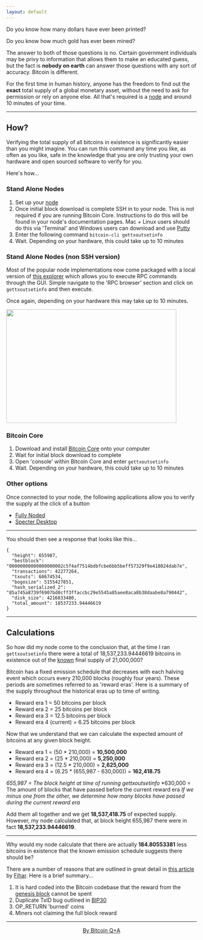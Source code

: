 ```yaml
---
layout: default
---
```


Do you know how many dollars have ever been printed?

Do you know how much gold has ever been mined?

The answer to both of those questions is no. Certain government individuals may be privy to information that allows them to make an educated guess, but the fact is **nobody on earth** can answer those questions with any sort of accuracy. Bitcoin is different. 

For the first time in human history, anyone has the freedom to find out the **exact** total supply of a global monetary asset, without the need to ask for permission or rely on anyone else. All that's required is a [node](https://node.guide) and around 10 minutes of your time.  

***

## How?

Verifying the total supply of all bitcoins in existence is significantly easier than you might imagine. You can run this command any time you like, as often as you like, safe in the knowledge that you are only trusting your own hardware and open sourced software to verify for you.

Here's how...

### Stand Alone Nodes

1. Set up your [node](https://node.guide)
2. Once initial block download is complete SSH in to your node. This is not required if you are running Bitcoin Core.
Instructions to do this will be found in your node's documentation pages. Mac + Linux users should do this via 'Terminal' and Windows users can download and use [Putty](https://www.putty.org/)
3. Enter the following command `bitcoin-cli gettxoutsetinfo`
4. Wait. Depending on your hardware, this could take up to 10 minutes

### Stand Alone Nodes (non SSH version)

Most of the popular node implementations now come packaged with a local version of [this explorer](https://explorer.btc21.org/) which allows you to execute RPC commands through the GUI. Simple navigate to the 'RPC browser' section and click on `gettxoutsetinfo` and then execute.

Once again, depending on your hardware this may take up to 10 minutes.

<img src="https://raw.githubusercontent.com/BitcoinQnA/verify-supply/master/assets/images/RPC1.png" class=responsive width="450" height="300" maxheight="300">


### Bitcoin Core

1. Download and install [Bitcoin Core](https://bitcoin.org/en/download) onto your computer
2. Wait for initial block download to complete
3. Open 'console' within Bitcoin Core and enter `gettxoutsetinfo`
4. Wait. Depending on your hardware, this could take up to 10 minutes

### Other options

Once connected to your node, the following applications allow you to verify the supply at the click of a button

* [Fully Noded](https://fonta1n3.github.io/FullyNoded/)
* [Specter Desktop](https://github.com/cryptoadvance/specter-desktop)

***

You should then see a response that looks like this...

```
{
  "height": 655987,
  "bestblock": "00000000000000000002c5f4af7514bdbfcbe6bb5beff57329f9e418024dab7e",
  "transactions": 42277264,
  "txouts": 68674534,
  "bogosize": 5155427851,
  "hash_serialized_2": "85a745a8739f6907bd0cff3ffaccbc29e5545a85aee8aca8b38daabe8a790442",
  "disk_size": 4216833480,
  "total_amount": 18537233.94446619
}
```

***

## Calculations

So how did my node come to the conclusion that, at the time I ran `gettxoutsetinfo` there were a total of 18,537,233.94446619 bitcoins in existence out of the [known](https://en.bitcoin.it/wiki/Controlled_supply) final supply of 21,000,000? 

Bitcoin has a fixed emission schedule that decreases with each halving event which occurs every 210,000 blocks (roughly four years). These periods are sometimes referred to as 'reward eras'. Here is a summary of the supply throughout the historical eras up to time of writing.

* Reward era 1 = 50 bitcoins per block
* Reward era 2 = 25 bitcoins per block
* Reward era 3 = 12.5 bitcoins per block
* Reward era 4 (current) = 6.25 bitcoins per block 

Now that we understand that we can calculate the expected amount of bitcoins at any given block height.

* Reward era 1 = (50 * 210,000) = **10,500,000**
* Reward era 2 = (25 * 210,000) = **5,250,000**
* Reward era 3 = (12.5 * 210,000) = **2,625,000**
* Reward era 4 = (6.25 * (655,987 - 630,000)) = **162,418.75**
 
*655,987 = The block height at time of running gettxoutsetinfo*
*630,000 = The amount of blocks that have passed before the current reward era
*If we minus one from the other, we determine how many blocks have passed during the current reward era*

Add them all together and we get **18,537,418.75** of expected supply. However, my node calculated that, at block height 655,987 there were in fact **18,537,233.94446619**. 

***

Why would my node calculate that there are actually **184.80553381** less bitcoins in existence that the known emission schedule suggests there should be?  

There are a number of reasons that are outlined in great detail in [this article](https://fjahr.com/posts/where-are-the-coins/) by [Fjhar](https://twitter.com/fjahr). Here is a brief summary...

1. It is hard coded into the Bitcoin codebase that the reward from the [genesis block](https://en.bitcoin.it/wiki/Genesis_block) cannot be spent
2. Duplicate TxID bug outlined in [BIP30](https://github.com/bitcoin/bips/blob/master/bip-0030.mediawiki)
3. OP_RETURN 'burned' coins
4. Miners not claiming the full block reward


***

<p align="center">
  <a href="https://twitter.com/BitcoinQ_A">By Bitcoin Q+A</a>
  <br><br>
</p>




